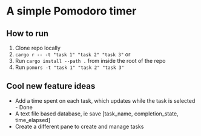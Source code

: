 # A simple Pomodoro timer

## How to run
1. Clone repo locally
1. `cargo r -- -t "task 1" "task 2" "task 3"`
or
1. Run `cargo install --path .` from inside the root of the repo
1. Run `pomors -t "task 1" "task 2" "task 3"`


## Cool new feature ideas
* Add a time spent on each task, which updates while the task is selected - Done
* A text file based database, ie save [task_name, completion_state, time_elapsed]
* Create a different pane to create and manage tasks
